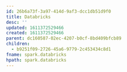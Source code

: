```yaml
---
id: 26b6a73f-3a97-414d-9af3-dcc1db51d9f0
title: Databricks
desc: ''
updated: 1611372529466
created: 1611372529466
parent: dc160587-02ec-4207-b0cf-8bd409bfcb89
children:
  - b9251f09-2726-45a6-9779-2c453434c8d1
fname: spark.databricks
hpath: spark.databricks
---
```



